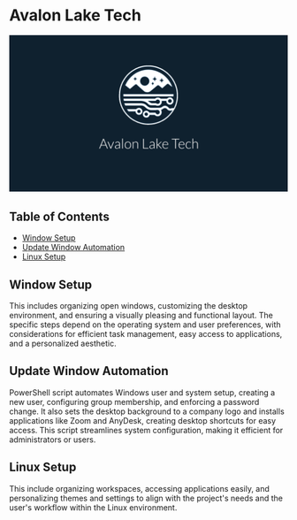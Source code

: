 # Avalon Lake Tech


![Avalon Lake Desktop](https://github.com/avalon-lake-tech/mrbeast-scripts/blob/main/avalonlake-desktop.png?raw=true)

## Table of Contents

- [Window Setup](#window-setup)
- [Update Window Automation](#update-window-automation)
- [Linux Setup](#linux-setup)

## Window Setup

This includes organizing open windows, customizing the desktop environment, and ensuring a visually pleasing and functional layout. The specific steps depend on the operating system and user preferences, with considerations for efficient task management, easy access to applications, and a personalized aesthetic.

## Update Window Automation

PowerShell script automates Windows user and system setup, creating a new user, configuring group membership, and enforcing a password change. It also sets the desktop background to a company logo and installs applications like Zoom and AnyDesk, creating desktop shortcuts for easy access. This script streamlines system configuration, making it efficient for administrators or users.

## Linux Setup

This include organizing workspaces, accessing applications easily, and personalizing themes and settings to align with the project's needs and the user's workflow within the Linux environment.








